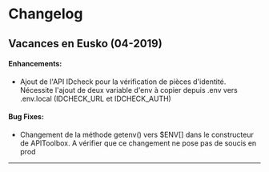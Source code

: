 # Changelog

## Vacances en Eusko (04-2019)

#### Enhancements:

- Ajout de l'API IDcheck pour la vérification de pièces d'identité. Nécessite l'ajout de deux variable d'env à copier
  depuis .env vers .env.local (IDCHECK_URL et IDCHECK_AUTH)

#### Bug Fixes:

- Changement de la méthode getenv() vers $ENV[] dans le constructeur de APIToolbox. A vérifier que ce changement 
  ne pose pas de soucis en prod


---
